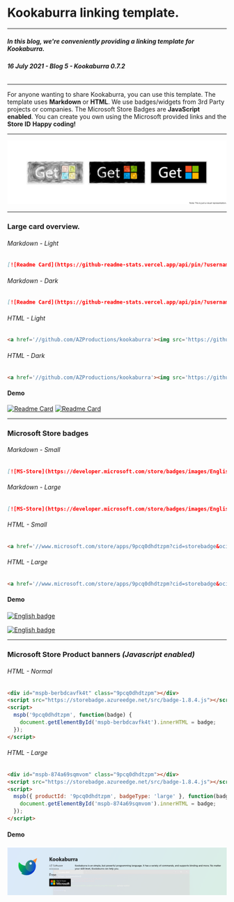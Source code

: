 # Kookaburra linking template.
-----
##### **In this blog, we're conveniently providing a linking template for Kookaburra.**
###### ***16 July 2021 - Blog 5 - Kookaburra 0.7.2***
-----

For anyone wanting to share Kookaburra, you can use this template. The template uses **Markdown** or **HTML**. We use badges/widgets from 3rd Party projects or companies. The Microsoft Store Badges are **JavaScript enabled**. You can create you own using the Microsoft provided links and the **Store ID** **Happy coding!**

----

<img src="https://raw.githubusercontent.com/AZProductions/Kookaburra/main/docs-img/graph5-1.png" class="center">

----

### Large card overview.
###### Markdown - Light
```Markdown
[![Readme Card](https://github-readme-stats.vercel.app/api/pin/?username=azproductions&repo=kookaburra)](https://github.com/AZProductions/kookaburra)
```
###### Markdown - Dark
```Markdown
[![Readme Card](https://github-readme-stats.vercel.app/api/pin/?username=azproductions&repo=kookaburra&theme=dark)](https://github.com/AZProductions/kookaburra)
```
###### HTML - Light
```html
<a href='//github.com/AZProductions/kookaburra'><img src='https://github-readme-stats.vercel.app/api/pin/?username=azproductions&repo=kookaburra' alt='Readme Card'/></a>
```
###### HTML - Dark
```html
<a href='//github.com/AZProductions/kookaburra'><img src='https://github-readme-stats.vercel.app/api/pin/?username=azproductions&repo=kookaburra&theme=dark' alt='Readme Card'/></a>
```
#### Demo

[![Readme Card](https://github-readme-stats.vercel.app/api/pin/?username=azproductions&repo=kookaburra)](https://github.com/AZProductions/kookaburra) 
[![Readme Card](https://github-readme-stats.vercel.app/api/pin/?username=azproductions&repo=kookaburra&theme=dark)](https://github.com/AZProductions/kookaburra)

----

### Microsoft Store badges
###### Markdown - Small
```Markdown
[![MS-Store](https://developer.microsoft.com/store/badges/images/English_get_L.png)](www.microsoft.com/store/apps/9pcq0dhdtzpm?cid=storebadge&ocid=badge)
```
###### Markdown - Large
```Markdown
[![MS-Store](https://developer.microsoft.com/store/badges/images/English_get-it-from-MS.png)](www.microsoft.com/store/apps/9pcq0dhdtzpm?cid=storebadge&ocid=badge)
```
###### HTML - Small
```html
<a href='//www.microsoft.com/store/apps/9pcq0dhdtzpm?cid=storebadge&ocid=badge'><img src='https://developer.microsoft.com/store/badges/images/English_get_L.png' alt='English badge' Width=127 Height=52/></a>
```
###### HTML - Large
```html
<a href='//www.microsoft.com/store/apps/9pcq0dhdtzpm?cid=storebadge&ocid=badge'><img src='https://developer.microsoft.com/store/badges/images/English_get-it-from-MS.png' alt='English badge' Width=284 Height=104/></a>
```

#### Demo
<a href='//www.microsoft.com/store/apps/9pcq0dhdtzpm?cid=storebadge&ocid=badge'><img src='https://developer.microsoft.com/store/badges/images/English_get_L.png' alt='English badge' Width=127 Height=52 style="vertical-align:middle" center/></a>

<a href='//www.microsoft.com/store/apps/9pcq0dhdtzpm?cid=storebadge&ocid=badge'><img src='https://developer.microsoft.com/store/badges/images/English_get-it-from-MS.png' alt='English badge' Width=284 Height=104 style="vertical-align:middle" center/></a>

----

### Microsoft Store Product banners ***(Javascript enabled)***
###### HTML - Normal
```html
<div id="mspb-berbdcavfk4t" class="9pcq0dhdtzpm"></div>
<script src="https://storebadge.azureedge.net/src/badge-1.8.4.js"></script>
<script>
  mspb('9pcq0dhdtzpm', function(badge) {
    document.getElementById('mspb-berbdcavfk4t').innerHTML = badge;
  });
</script>
```
###### HTML - Large
```html
<div id="mspb-874a69sqmvom" class="9pcq0dhdtzpm"></div>
<script src="https://storebadge.azureedge.net/src/badge-1.8.4.js"></script>
<script>
  mspb({ productId: '9pcq0dhdtzpm', badgeType: 'large' }, function(badge) {
    document.getElementById('mspb-874a69sqmvom').innerHTML = badge;
  });
</script>
```
#### Demo
<img src="https://raw.githubusercontent.com/AZProductions/Kookaburra/main/docs-img/graph5-2.png" class="center">
